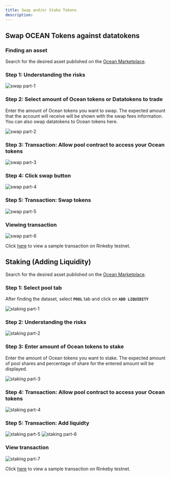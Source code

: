```yaml
---
title: Swap and/or Stake Tokens
description:
---
```


## Swap OCEAN Tokens against datatokens

### Finding an asset

Search for the desired asset published on the <a href="https://v4.market.oceanprotocol.com/" target="_blank">Ocean Marketplace</a>.

### Step 1: Understanding the risks

![swap part-1](images/marketplace/Swap-1.png 'Understanding risks')

### Step 2: Select amount of Ocean tokens or Datatokens to trade

Enter the amount of Ocean tokens you want to swap. The expected amount that the account will receive will be shown with the swap fees information. You can also swap datatokens to Ocean tokens here.

![swap part-2](images/marketplace/Swap-2.png 'Enter amount of Oceans')

### Step 3: Transaction: Allow pool contract to access your Ocean tokens

![swap part-3](images/marketplace/Swap-3.png 'Transaction: Approve spend limit')

### Step 4: Click swap button

![swap part-4](images/marketplace/Swap-4.png 'Click swap tokens')

### Step 5: Transaction: Swap tokens

![swap part-5](images/marketplace/Swap-5.png 'Transaction: Swap tokens')

### Viewing transaction

![swap part-6](images/marketplace/Swap-6.png 'View transaction')

Click <a href="https://rinkeby.etherscan.io//tx/0x2f98479adafa93eedbdff8a90a41d760a42290c961dd6aa2b9e09170665adc23" target="_blank">here</a> to view a sample transaction on Rinkeby testnet.

## Staking (Adding Liquidity)

Search for the desired asset published on the <a href="https://v4.market.oceanprotocol.com/" target="_blank">Ocean Marketplace</a>.

### Step 1: Select pool tab

After finding the dataset, select **`POOL`** tab and click on **`ADD LIQUIDITY`**

![staking part-1](images/marketplace/Staking-1.png 'Understanding risks')

### Step 2: Understanding the risks

![staking part-2](images/marketplace/Staking-2.png 'Enter amount of Oceans')

### Step 3: Enter amount of Ocean tokens to stake

Enter the amount of Ocean tokens you want to stake. The expected amount of pool shares and percentage of share for the entered amount will be displayed.

![staking part-3](images/marketplace/Staking-3.png 'Enter the amount to stake')

### Step 4: Transaction: Allow pool contract to access your Ocean tokens

![staking part-4](images/marketplace/Staking-4.png 'Transaction: Approve spend limit')

### Step 5: Transaction: Add liquidty

![staking part-5](images/marketplace/Staking-5.png 'Click on SUPPLY button')
![staking part-6](images/marketplace/Staking-6.png 'Transaction: Swap tokens')

### View transaction

![staking part-7](images/marketplace/Staking-7.png 'View transaction')

Click <a href="https://rinkeby.etherscan.io//tx/0x719b8627e5deb51af21184db7c6747bf5141782ba3e8fe5358f5a15ba67b594b" target="_blank">here</a> to view a sample transaction on Rinkeby testnet.
